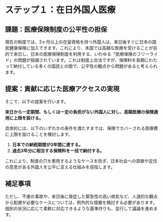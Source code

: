 # ステップ１：在日外国人医療

## 課題：医療保険制度の公平性の担保
現在の制度では、3ヶ月以上の在留資格を持つ外国人は、来日後すぐに日本の国民健康保険に加入できます。これにより、本国では高額な医療を受けることが目的で来日し、日本の医療保険制度を利用する、いわゆる「医療保険のフリーライド」の問題が指摘されています。これは制度上合法ですが、保険料を長期にわたって納付している多くの国民との間で、公平性の観点から問題があると考えられます。

## 提案：貢献に応じた医療アクセスの実現
そこで、以下の提案を行います。

**来日から一定期間、もしくは一定の負担がない外国人に対し、高額医療の保険適用に上限を設ける。**

具体的には、以下のいずれかの条件を満たすまでは、保険でカバーされる医療費に上限を設けることを検討します。

1.  **日本での納税期間が3年間に達する。**
2.  **過去3年分に相当する保険料を一括で納付する。**

これにより、制度の穴を悪用するようなケースを防ぎ、日本社会への貢献や定住の意思がある外国人を公平に支える仕組みを目指します。

## 補足事項
ただし、不慮の事故や、来日後に発症した緊急性の高い病気など、人道的な観点から配慮が必要なケースについては、例外的な措置を検討する必要があります。個別の状況に応じて柔軟に対応できるような基準作りも、並行して議論を進めます。
